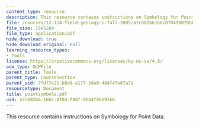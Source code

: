 ```yaml
---
content_type: resource
description: This resource contains instructions on Symbology for Point Data.
file: /courses/12-114-field-geology-i-fall-2005/a7c682b6166c8f84f98f0bb4f86b9166_pointsymbols.pdf
file_size: 1565289
file_type: application/pdf
hide_download: true
hide_download_original: null
learning_resource_types:
- Tools
license: https://creativecommons.org/licenses/by-nc-sa/4.0/
ocw_type: OCWFile
parent_title: Tools
parent_type: CourseSection
parent_uid: 7fdf7c21-b8e8-a177-1da0-484f47e67a7a
resourcetype: Document
title: pointsymbols.pdf
uid: a7c682b6-166c-8f84-f98f-0bb4f86b9166
---
```

This resource contains instructions on Symbology for Point Data.